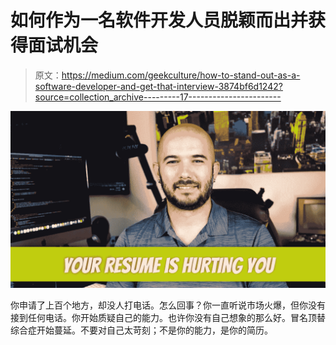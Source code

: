 # 如何作为一名软件开发人员脱颖而出并获得面试机会

> 原文：<https://medium.com/geekculture/how-to-stand-out-as-a-software-developer-and-get-that-interview-3874bf6d1242?source=collection_archive---------17----------------------->

![](img/6b5a12175cf8085a0e8519f2f13c1e89.png)

你申请了上百个地方，却没人打电话。怎么回事？你一直听说市场火爆，但你没有接到任何电话。你开始质疑自己的能力。也许你没有自己想象的那么好。冒名顶替综合症开始蔓延。不要对自己太苛刻；不是你的能力，是你的简历。